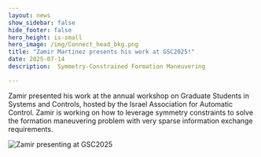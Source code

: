 ```yaml
---
layout: news
show_sidebar: false
hide_footer: false
hero_height: is-small
hero_image: /img/Connect_head_bkg.png
title: "Zamir Martinez presents his work at GSC2025!"
date: 2025-07-14
description:  Symmetry-Constrained Formation Maneuvering

---
```



Zamir presented his work at the annual workshop on Graduate Students in Systems and Controls, hosted by the Israel Association for Automatic Control.  Zamir is working on how to leverage symmetry constraints to solve the formation maneuvering problem with very sparse information exchange requirements.  


![Zamir presenting at GSC2025](https://live.staticflickr.com/65535/54655979023_76db633555_z.jpg)